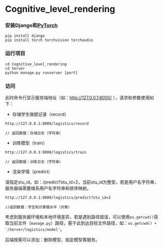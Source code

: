 # Cognitive_level_rendering

### 安装Django和[PyTorch](https://pytorch.org/get-started/locally/)
```
pip install django
pip install torch torchvision torchaudio
```

### 运行项目
```
cd Cognitive_level_rendering
cd Server
python manage.py runserver [port]
```

### 访问
此时命令行显示服务端地址（如：http://127.0.0.1:8000/ ），请求和参数使用如下：

- 存储学生做题记录（record）
```
http://127.0.0.1:8000/logistics/record

// 返回数据：存储日志（字符串）
```

- 训练模型（train）
```
http://127.0.0.1:8000/logistics/train

// 返回数据：训练日志（字符串）
```

- 渲染学情（predict）

请指定stu_id，如：/predict?stu_id=2，当前stu_id为整型，若是用户名字符串，服务器端需要维系用户名字符串和排序映射。
```
http://127.0.0.1:8000/logistics/predict?stu_id=2

//返回数据：学生知识掌握水平（对象）
```

考虑到服务器环境和本地环境差异，若是遇到路径错误，可以使用```os.getcwd()```获取当前文件（```manage.py```）路径，基于此到达目标文件路径，如：```os.getcwd() + '/Server/logistics/model'```。

后端按需可以添加：删除模型、指定模型等服务。
